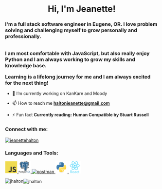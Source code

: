 <h1 align="center">Hi, I'm Jeanette!</h1>
<h3 align="left">I'm a full stack software engineer in Eugene, OR. I love problem solving and challenging myself to grow personally and professionally.

<br>I am most comfortable with JavaScript, but also really enjoy Python and I am always working to grow my skills and knowledge base. 

Learning is a lifelong journey for me and I am always excited for the next thing!
</h3>

- 🔭 I’m currently working on KanKare and Moody

- 📫 How to reach me **haltonjeanette@gmail.com**

- ⚡ Fun fact **Currently reading: Human Compatible by Stuart Russell**

<h3 align="left">Connect with me:</h3>
<p align="left">
<a href="https://linkedin.com/in/jeanettehalton" target="blank"><img align="center" src="https://raw.githubusercontent.com/rahuldkjain/github-profile-readme-generator/master/src/images/icons/Social/linked-in-alt.svg" alt="jeanettehalton" height="30" width="40" /></a>
</p>

<h3 align="left">Languages and Tools:</h3>
<p align="left"> <a href="https://developer.mozilla.org/en-US/docs/Web/JavaScript" target="_blank" rel="noreferrer"> <img src="https://raw.githubusercontent.com/devicons/devicon/master/icons/javascript/javascript-original.svg" alt="javascript" width="40" height="40"/> </a> <a href="https://www.postgresql.org" target="_blank" rel="noreferrer"> <img src="https://raw.githubusercontent.com/devicons/devicon/master/icons/postgresql/postgresql-original-wordmark.svg" alt="postgresql" width="40" height="40"/> </a> <a href="https://postman.com" target="_blank" rel="noreferrer"> <img src="https://www.vectorlogo.zone/logos/getpostman/getpostman-icon.svg" alt="postman" width="40" height="40"/> </a> <a href="https://www.python.org" target="_blank" rel="noreferrer"> <img src="https://raw.githubusercontent.com/devicons/devicon/master/icons/python/python-original.svg" alt="python" width="40" height="40"/> </a> <a href="https://reactjs.org/" target="_blank" rel="noreferrer"> <img src="https://raw.githubusercontent.com/devicons/devicon/master/icons/react/react-original-wordmark.svg" alt="react" width="40" height="40"/> </a> </p>

<p><img align="left" src="https://github-readme-stats.vercel.app/api/top-langs?username=jhalton&show_icons=true&locale=en&layout=compact" alt="jhalton" /></p>



<p><img align="center" src="https://github-readme-streak-stats.herokuapp.com/?user=jhalton&" alt="jhalton" /></p>
